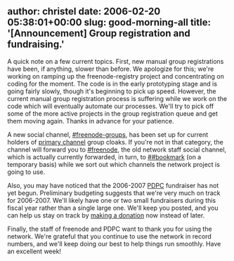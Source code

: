 author: christel
date: 2006-02-20 05:38:01+00:00
slug: good-morning-all
title: '[Announcement] Group registration and fundraising.'
---

  A quick note on a few current topics. First, new manual group   registrations have been, if anything, slower than before. We apologize for   this; we're working on ramping up the freenode-registry project and concentrating on   coding for the moment. The code is in the early prototyping stage and is   going fairly slowly, though it's beginning to pick up speed.  However, the   current manual group registration process is suffering while we work on   the code which will eventually automate our processes. We'll try to pick   off some of the more active projects in the group registration queue and   get them moving again. Thanks in advance for your patience.

A new social channel,      [#freenode-groups](irc://chat.freenode.net/#freenode-groups),      has been set up for current holders of      [primary channel](http://freenode.net/policy.shtml#primarychannels)      group cloaks. If you're not in that category, the channel will forward you   to      [#freenode](irc://chat.freenode.net/#freenode),      the old network staff social channel, which is actually currently   forwarded, in turn, to      [##bookmark](irc://chat.freenode.net/##bookmark)      (on a temporary basis) while we sort out which channels the network   project is going to use.

Also, you may have noticed that the 2006-2007      [PDPC](http://freenode.net/pdpc.shtml)      fundraiser has not yet begun. Preliminary budgeting suggests that we're   very much on track for 2006-2007. We'll likely have one or two small   fundraisers during this fiscal year rather than a single large one. We'll   keep you posted, and you can help us stay on track by      [making a donation](http://freenode.net/pdpc_donations.shtml)      now instead of later.

Finally, the staff of freenode and PDPC want   to thank you for using the network. We're grateful that you continue to   use the network in record numbers, and we'll keep doing our best to help   things run smoothly. Have an excellent week!
